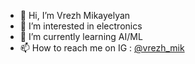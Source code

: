 - 👋 Hi, I’m Vrezh Mikayelyan
- 👀 I’m interested in electronics
- 🌱 I’m currently learning AI/ML
- 📫 How to reach me on IG : <a href="https://www.instagram.com/vrezh_mik/" target="_blank">@vrezh_mik</a>

<!---
vrezhMik/vrezhMik is a ✨ special ✨ repository because its `README.md` (this file) appears on your GitHub profile.
You can click the Preview link to take a look at your changes.
--->
